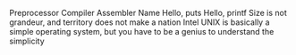 Preprocessor Compiler Assembler Name Hello, puts Hello, printf Size is not grandeur, and territory does not make a nation Intel UNIX is basically a simple operating system, but you have to be a genius to understand the simplicity
